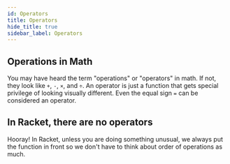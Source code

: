 ```yaml
---
id: Operators
title: Operators
hide_title: true
sidebar_label: Operators
---
```


## Operations in Math

You may have heard the term "operations" or "operators" in math. If not, they
look like `+`, `-`, `×`, and `÷`. An operator is just a function that gets 
special privilege of looking visually different. Even the equal sign `=` can be
considered an operator.

## In Racket, there are no operators

Hooray! In Racket, unless you are doing something unusual, we always put the
function in front so we don't have to think about order of operations as much.